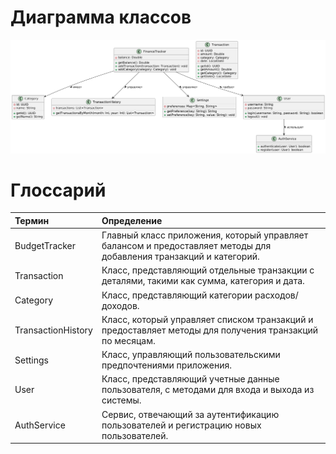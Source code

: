# Диаграмма классов  

![Диаграмма классов](https://github.com/mxrpheus6/Financik/blob/master/Diagrams/img/classDiagram.png) 

# Глоссарий

| Термин           | Определение                                                                                       |
|:----------------|:--------------------------------------------------------------------------------------------------|
| BudgetTracker    | Главный класс приложения, который управляет балансом и предоставляет методы для добавления транзакций и категорий. |
| Transaction      | Класс, представляющий отдельные транзакции с деталями, такими как сумма, категория и дата.          |
| Category         | Класс, представляющий категории расходов/доходов.                                                |
| TransactionHistory| Класс, который управляет списком транзакций и предоставляет методы для получения транзакций по месяцам. |
| Settings         | Класс, управляющий пользовательскими предпочтениями приложения.                                   |
| User             | Класс, представляющий учетные данные пользователя, с методами для входа и выхода из системы.       |
| AuthService      | Сервис, отвечающий за аутентификацию пользователей и регистрацию новых пользователей.               |